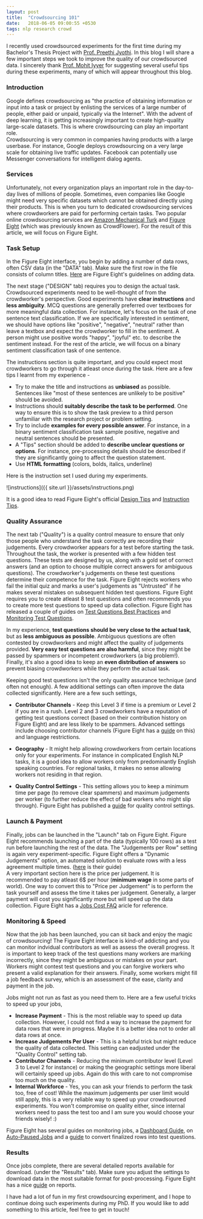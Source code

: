 ```yaml
---
layout: post
title:  "Crowdsourcing 101"
date:   2018-06-05 09:00:55 +0530
tags: nlp research crowd
---
```


I recently used crowdsourced experiments for the first time during my Bachelor's Thesis Project with [Prof. Preethi Jyothi](https://www.cse.iitb.ac.in/~pjyothi/). In this blog I will share a few important steps we took to improve the quality of our crowdsourced data. I sincerely thank [Prof. Mohit Iyyer](https://people.cs.umass.edu/~miyyer/) for suggesting several useful tips during these experiments, many of which will appear throughout this blog.

### Introduction

Google defines crowdsourcing as "the practice of obtaining information or input into a task or project by enlisting the services of a large number of people, either paid or unpaid, typically via the Internet". With the advent of deep learning, it is getting increasingly important to create high-quality large-scale datasets. This is where crowdsourcing can play an important role.  
Crowdsourcing is very common in companies having products with a large userbase. For instance, Google deploys crowdsourcing on a very large scale for obtaining live traffic updates. Facebook can potentially use Messenger conversations for intelligent dialog agents.

### Services

Unfortunately, not every organization plays an important role in the day-to-day lives of millions of people. Sometimes, even companies like Google might need very specific datasets which cannot be obtained directly using their products. This is when you turn to dedicated crowdsourcing services where crowdworkers are paid for performing certain tasks. Two popular online crowdsourcing services are [Amazon Mechanical Turk](https://www.mturk.com/) and [Figure Eight](https://www.figure-eight.com/) (which was previously known as CrowdFlower). For the result of this article, we will focus on Figure Eight.

### Task Setup

In the Figure Eight interface, you begin by adding a number of data rows, often CSV data (in the "DATA" tab). Make sure the first row in the file consists of column titles. [Here](https://success.figure-eight.com/hc/en-us/articles/202702925-Adding-Data-Guide-to-Data-Page) are Figure Eight's guidelines on adding data.

The next stage ("DESIGN" tab) requires you to design the actual task. Crowdsourced experiments need to be well-thought of from the crowdworker's perspective. Good experiments have **clear instructions** and **less ambiguity**. MCQ questions are generally preferred over textboxes for more meaningful data collection. For instance, let's focus on the task of one sentence text classification. If we are specifically interested in sentiment, we should have options like "positive", "negative", "neutral" rather than leave a textbox and expect the crowdworker to fill in the sentiment. A person might use positive words "happy", "joyful" etc. to describe the sentiment instead. For the rest of the article, we will focus on a binary sentiment classification task of one sentence.

The instructions section is quite important, and you could expect most crowdworkers to go through it atleast once during the task. Here are a few tips I learnt from my experience -

* Try to make the title and instructions as **unbiased** as possible. Sentences like "most of these sentences are unlikely to be positive" should be avoided.
* Instructions should **suitably describe the task to be performed**. One way to ensure this is to show the task preview to a third person unfamiliar with the research project or problem setting.
* Try to include **examples for every possible answer**. For instance, in a binary sentiment classification task sample positive, negative and neutral sentences should be presented.
* A "Tips" section should be added to **describe unclear questions or options**. For instance, pre-processing details should be described if they are significantly going to affect the question statement.
* Use **HTML formatting** (colors, bolds, italics, underline)

Here is the instruction set I used during my experiments.

![instructions]({{ site.url }}/assets/instructions.png)

It is a good idea to read Figure Eight's official [Design Tips](https://success.figure-eight.com/hc/en-us/articles/202703325) and [Instruction Tips](https://success.figure-eight.com/hc/en-us/articles/201855779).

### Quality Assurance

The next tab ("Quality") is a quality control measure to ensure that only those people who understand the task correctly are recording their judgements. Every crowdworker appears for a test before starting the task. Throughout the task, the worker is presented with a few hidden test questions. These tests are designed by us, along with a gold set of correct answers (and an option to choose multiple correct answers for ambiguous questions). The crowdworker's judgements on these test questions determine their competence for the task. Figure Eight rejects workers who fail the initial quiz and marks a user's judgements as "Untrusted" if he makes several mistakes on subsequent hidden test questions. Figure Eight requires you to create atleast 8 test questions and often recommends you to create more test questions to speed up data collection. Figure Eight has released a couple of guides on [Test Questions Best Practices](https://success.figure-eight.com/hc/en-us/articles/213078963-Test-Question-Best-Practices) and [Monitoring Test Questions](https://success.figure-eight.com/hc/en-us/articles/212868883-How-to-Monitoring-Test-Questions).

In my experience, **test questions should be very close to the actual task**, but as **less ambiguous as possible**. Ambiguous questions are often contested by crowdworkers and might affect the quality of judgements provided. **Very easy test questions are also harmful**, since they might be passed by spammers or incompetent crowdworkers (a big problem!). Finally, it's also a good idea to keep an **even distribution of answers** so prevent biasing crowdworkers while they perform the actual task.

Keeping good test questions isn't the only quality assurance technique (and often not enough). A few additional settings can often improve the data collected significantly. Here are a few such settings,

* **Contributor Channels** - Keep this Level 3 if time is a premium or Level 2 if you are in a rush. Level 2 and 3 crowdworkers have a reputation of getting test questions correct (based on their contribution history on Figure Eight) and are less likely to be spammers. Advanced settings include choosing contributor channels (Figure Eight has a [guide](https://success.figure-eight.com/hc/en-us/articles/203219195-Job-Settings-Guide-To-Contributors-Channels-Page) on this) and language restrictions.

* **Geography** - It might help allowing crowdworkers from certain locations only for your experiments. For instance in complicated English NLP tasks, it is a good idea to allow workers only from predominantly English speaking countries. For regional tasks, it makes no sense allowing workers not residing in that region.

* **Quality Control Settings** - This setting allows you to keep a minimum time per page (to remove clear spammers) and maximum judgements per worker (to further reduce the effect of bad workers who might slip through). Figure Eight has published a [guide](https://success.figure-eight.com/hc/en-us/articles/201855709-Job-Settings-Guide-To-Quality-Control-Page) for quality control settings.

### Launch & Payment

Finally, jobs can be launched in the "Launch" tab on Figure Eight. Figure Eight recommends launching a part of the data (typically 100 rows) as a test run before launching the rest of the data. The "Judgements per Row" setting is again very experiment-specific. Figure Eight offers a "Dynamic Judgements" option, an automated solution to evaluate rows with a less agreement multiple times. ([here](https://success.figure-eight.com/hc/en-us/articles/203219205-Job-Settings-Guide-to-Dynamic-Judgments) is their guide)  
A very important section here is the price per judgement. It is recommended to pay atleast 6$ per hour (**minimum wage** in some parts of world). One way to convert this to "Price per Judgement" is to perform the task yourself and assess the time it takes per judgement. Generally, a larger payment will cost you significantly more but will speed up the data collection. Figure Eight has a [Jobs Cost FAQ](https://success.figure-eight.com/hc/en-us/articles/202703165-Get-Results-Job-Costs) aricle for reference.

### Monitoring & Speed

Now that the job has been launched, you can sit back and enjoy the magic of crowdsourcing! The Figure Eight interface is kind-of addicting and you can monitor indvidual contributors as well as assess the overall progress. It is important to keep track of the test questions many workers are marking incorrectly, since they might be ambiguous or mistakes on your part. Workers might contest test questions and you can forgive workers who present a valid explanation for their answers. Finally, some workers might fill a job feedback survey, which is an assessment of the ease, clarity and payment in the job.

Jobs might not run as fast as you need them to. Here are a few useful tricks to speed up your jobs,

* **Increase Payment** - This is the most reliable way to speed up data collection. However, I could not find a way to increase the payment for data rows that were in progress. Maybe it is a better idea not to order all data rows at once.
* **Increase Judgements Per User** - This is a helpful trick but might reduce the quality of data collected. This setting can eadjusted under the "Quality Control" setting tab.
* **Contributor Channels** - Reducing the minimum contributor level (Level 3 to Level 2 for instance) or making the geographic settings more liberal will certainly speed up jobs. Again do this with care to not compromise too much on the quality.
* **Internal Workforce** - Yes, you can ask your friends to perform the task too, free of cost! While the maximum judgements per user limit would still apply, this is a very reliable way to speed up your crowdsourced experiments. You won't compromise on quality either, since internal workers need to pass the test too and I am sure you would choose your friends wisely! :)

Figure Eight has several guides on monitoring jobs, a [Dashboard Guide](https://success.figure-eight.com/hc/en-us/articles/202703045), on [Auto-Paused Jobs](https://success.figure-eight.com/hc/en-us/articles/203558025) and a [guide](https://success.figure-eight.com/hc/en-us/articles/115000516386) to convert finalized rows into test questions.

### Results
Once jobs complete, there are several detailed reports available for download. (under the "Results" tab). Make sure you adjust the settings to download data in the most suitable format for post-processing. Figure Eight has a nice [guide](https://success.figure-eight.com/hc/en-us/articles/202703075) on reports.

I have had a lot of fun in my first crowdsourcing experiment, and I hope to continue doing such experiments during my PhD. If you would like to add something to this article, feel free to get in touch!
